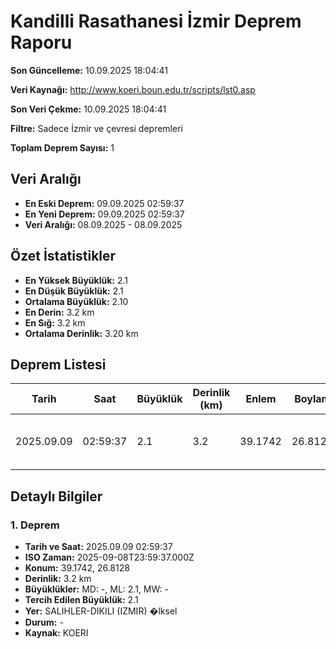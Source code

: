 # Kandilli Rasathanesi İzmir Deprem Raporu

**Son Güncelleme:** 10.09.2025 18:04:41

**Veri Kaynağı:** http://www.koeri.boun.edu.tr/scripts/lst0.asp

**Son Veri Çekme:** 10.09.2025 18:04:41

**Filtre:** Sadece İzmir ve çevresi depremleri

**Toplam Deprem Sayısı:** 1

## Veri Aralığı

- **En Eski Deprem:** 09.09.2025 02:59:37
- **En Yeni Deprem:** 09.09.2025 02:59:37
- **Veri Aralığı:** 08.09.2025 - 08.09.2025

## Özet İstatistikler

- **En Yüksek Büyüklük:** 2.1
- **En Düşük Büyüklük:** 2.1
- **Ortalama Büyüklük:** 2.10
- **En Derin:** 3.2 km
- **En Sığ:** 3.2 km
- **Ortalama Derinlik:** 3.20 km

## Deprem Listesi

| Tarih | Saat | Büyüklük | Derinlik (km) | Enlem | Boylam | Konum | Durum |
|-------|------|----------|---------------|-------|--------|-------|-------|
| 2025.09.09 | 02:59:37 | 2.1 | 3.2 | 39.1742 | 26.8128 | SALIHLER-DIKILI (IZMIR) �lksel | - |

## Detaylı Bilgiler

### 1. Deprem

- **Tarih ve Saat:** 2025.09.09 02:59:37
- **ISO Zaman:** 2025-09-08T23:59:37.000Z
- **Konum:** 39.1742, 26.8128
- **Derinlik:** 3.2 km
- **Büyüklükler:** MD: -, ML: 2.1, MW: -
- **Tercih Edilen Büyüklük:** 2.1
- **Yer:** SALIHLER-DIKILI (IZMIR) �lksel
- **Durum:** -
- **Kaynak:** KOERI

